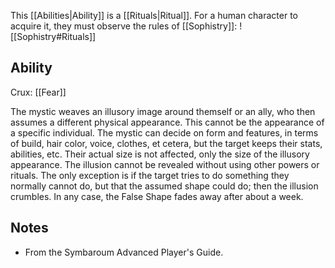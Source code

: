 This [[Abilities|Ability]] is a [[Rituals|Ritual]]. For a human character to acquire it, they must observe the rules of [[Sophistry]]:
![[Sophistry#Rituals]]
## Ability
Crux: [[Fear]]

The mystic weaves an illusory image around themself or an ally, who then assumes a different physical appearance. This cannot be the appearance of a specific individual. The mystic can decide on form and features, in terms of build, hair color, voice, clothes, et cetera, but the target keeps their stats, abilities, etc. Their actual size is not affected, only the size of the illusory appearance. The illusion cannot be revealed without using other powers or rituals. The only exception is if the target tries to do something they normally cannot do, but that the assumed shape could do; then the illusion crumbles. In any case, the False Shape fades away after about a week.
## Notes
* From the Symbaroum Advanced Player's Guide.